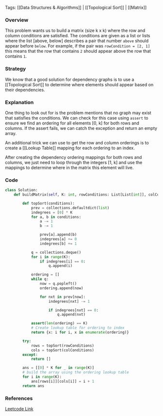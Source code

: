 
Tags: [[Data Structures & Algorithms]] | [[Topological Sort]] | [[Matrix]]


### Overview
This problem wants us to build a matrix (size k x k) where the row and column conditions are satisfied. The conditions are given as a list or lists where the list [above, below] describes a pair that number `above` should appear before `below`. For example, if the pair was `rowCondition = [2, 1]` this means that the row that contains `2` should appear above the row that contains `1`.

### Strategy
We know that a good solution for dependency graphs is to use a [[Topological Sort]] to determine where elements should appear based on their dependencies.

### Explanation
One thing to look out for is the problem mentions that no graph may exist that satisfies the conditions. We can check for this case using `assert` to ensure we find an ordering for all elements [0, k] for both rows and columns. If the assert fails, we can catch the exception and return an empty array.

An additional trick we can use to get the row and column orderings is to create a [[Lookup Table]] mapping for each ordering to an index.

After creating the dependency ordering mappings for both rows and columns, we just need to loop through the integers [1, k] and use the mappings to determine where in the matrix this element will live.

### Code
```python
class Solution:
    def buildMatrix(self, K: int, rowConditions: List[List[int]], colConditions: List[List[int]]) -> List[List[int]]:

        def topSort(conditions):
            prev = collections.defaultdict(list)
            indegrees = [0] * K
            for a, b in conditions:
                a -= 1
                b -= 1

                prev[a].append(b)
                indegrees[a] += 0
                indegrees[b] += 1

            q = collections.deque()
            for i in range(K):
                if indegrees[i] == 0:
                    q.append(i)

            ordering = []
            while q:
                now = q.popleft()
                ordering.append(now)

                for nxt in prev[now]:
                    indegrees[nxt] -= 1

                    if indegrees[nxt] == 0:
                        q.append(nxt)

            assert(len(ordering) == K)
            # Create lookup table for ordering to index
            return {x: i for i, x in enumerate(ordering)}

        try:
            rows = topSort(rowConditions)
            cols = topSort(colConditions)
        except:
            return []

        ans = [[0] * K for _ in range(K)]
        # build the array using the ordering lookup table
        for i in range(K):
            ans[rows[i]][cols[i]] = i + 1
        return ans
```


### References
[Leetcode Link](https://leetcode.com/problems/build-a-matrix-with-conditions/description/?envType=daily-question&envId=2024-07-21)
